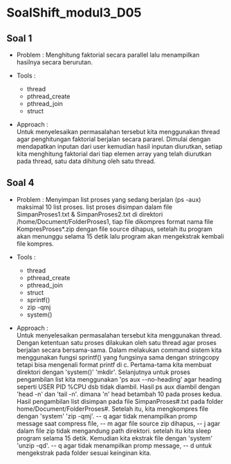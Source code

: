 # SoalShift_modul3_D05

## Soal 1
- Problem : Menghitung faktorial secara parallel lalu menampilkan hasilnya secara berurutan.

- Tools : <br/>
  - thread
  - pthread_create
  - pthread_join
  - struct
  
- Approach : <br/>
Untuk menyelesaikan permasalahan tersebut kita menggunakan thread agar penghitungan faktorial berjalan secara pararel. Dimulai dengan mendapatkan inputan dari user kemudian hasil inputan diurutkan, setiap kita menghitung faktorial dari tiap elemen array yang telah diurutkan pada thread, satu data dihitung oleh satu thread.

## Soal 4
- Problem : Menyimpan list proses yang sedang berjalan (ps -aux) maksimal 10 list proses. list proses disimpan dalam file  SimpanProses1.txt & SimpanProses2.txt  di direktori /home/Document/FolderProses1, tiap file dikompres format nama file KompresProses*.zip dengan file source dihapus, setelah itu program akan menunggu selama 15 detik lalu program akan mengekstrak kembali file kompres.

- Tools : <br/>
  - thread
  - pthread_create
  - pthread_join
  - struct
  - sprintf()
  - zip -qmj
  - system()
  
- Approach : <br/>
Untuk menyelesaikan permasalahan tersebut kita menggunakan thread. Dengan ketentuan satu proses dilakukan oleh satu thread agar proses berjalan secara bersama-sama. Dalam melakukan command sistem kita menggunakan fungsi sprintf() yang fungsinya sama dengan stringcopy tetapi bisa mengenali format printf di c. Pertama-tama kita membuat direktori dengan 'system()' 'mkdir'. Selanjutnya untuk proses pengambilan list kita menggunakan 'ps aux --no-heading' agar heading seperti USER PID %CPU dsb tidak diambil. Hasil ps aux diambil dengan 'head -n' dan 'tail -n'. dimana 'n' head betambah 10 pada proses kedua. Hasil pengambilan list disimpan pada file SimpanProses#.txt pada folder home/Document/FolderProses#. Setelah itu, kita mengkompres file dengan 'system' 'zip -qmj'.
-- q agar tidak menampilkan promp message saat compress file, 
-- m agar file source zip dihapus, 
-- j agar dalam file zip tidak mengandung path direktori. 
setelah itu kita sleep program selama 15 detik. Kemudian kita ekstrak file dengan 'system' 'unzip -qd'.
-- q agar tidak menampilkan promp message, 
-- d untuk mengekstrak pada folder sesuai keinginan kita. 
